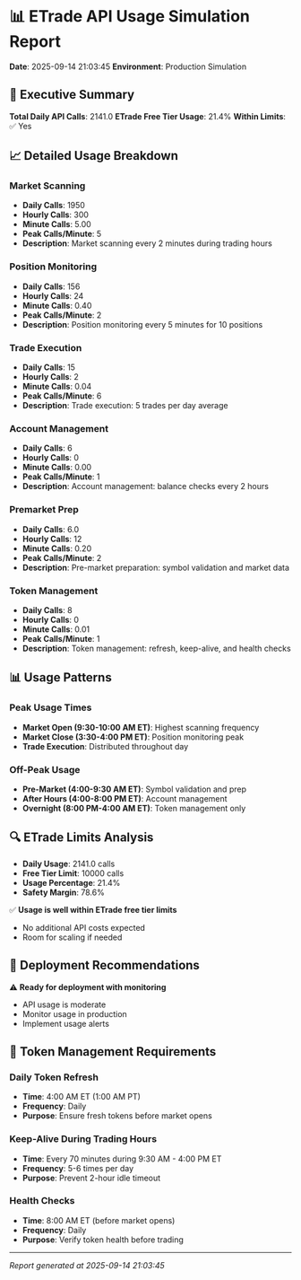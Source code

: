 # 📊 ETrade API Usage Simulation Report
**Date**: 2025-09-14 21:03:45
**Environment**: Production Simulation

## 🎯 Executive Summary
**Total Daily API Calls**: 2141.0
**ETrade Free Tier Usage**: 21.4%
**Within Limits**: ✅ Yes

## 📈 Detailed Usage Breakdown
### Market Scanning
- **Daily Calls**: 1950
- **Hourly Calls**: 300
- **Minute Calls**: 5.00
- **Peak Calls/Minute**: 5
- **Description**: Market scanning every 2 minutes during trading hours

### Position Monitoring
- **Daily Calls**: 156
- **Hourly Calls**: 24
- **Minute Calls**: 0.40
- **Peak Calls/Minute**: 2
- **Description**: Position monitoring every 5 minutes for 10 positions

### Trade Execution
- **Daily Calls**: 15
- **Hourly Calls**: 2
- **Minute Calls**: 0.04
- **Peak Calls/Minute**: 6
- **Description**: Trade execution: 5 trades per day average

### Account Management
- **Daily Calls**: 6
- **Hourly Calls**: 0
- **Minute Calls**: 0.00
- **Peak Calls/Minute**: 1
- **Description**: Account management: balance checks every 2 hours

### Premarket Prep
- **Daily Calls**: 6.0
- **Hourly Calls**: 12
- **Minute Calls**: 0.20
- **Peak Calls/Minute**: 2
- **Description**: Pre-market preparation: symbol validation and market data

### Token Management
- **Daily Calls**: 8
- **Hourly Calls**: 0
- **Minute Calls**: 0.01
- **Peak Calls/Minute**: 1
- **Description**: Token management: refresh, keep-alive, and health checks

## 📊 Usage Patterns
### Peak Usage Times
- **Market Open (9:30-10:00 AM ET)**: Highest scanning frequency
- **Market Close (3:30-4:00 PM ET)**: Position monitoring peak
- **Trade Execution**: Distributed throughout day

### Off-Peak Usage
- **Pre-Market (4:00-9:30 AM ET)**: Symbol validation and prep
- **After Hours (4:00-8:00 PM ET)**: Account management
- **Overnight (8:00 PM-4:00 AM ET)**: Token management only

## 🔍 ETrade Limits Analysis
- **Daily Usage**: 2141.0 calls
- **Free Tier Limit**: 10000 calls
- **Usage Percentage**: 21.4%
- **Safety Margin**: 78.6%

✅ **Usage is well within ETrade free tier limits**
- No additional API costs expected
- Room for scaling if needed

## 🚀 Deployment Recommendations
⚠️ **Ready for deployment with monitoring**
- API usage is moderate
- Monitor usage in production
- Implement usage alerts

## 🔐 Token Management Requirements
### Daily Token Refresh
- **Time**: 4:00 AM ET (1:00 AM PT)
- **Frequency**: Daily
- **Purpose**: Ensure fresh tokens before market opens

### Keep-Alive During Trading Hours
- **Time**: Every 70 minutes during 9:30 AM - 4:00 PM ET
- **Frequency**: 5-6 times per day
- **Purpose**: Prevent 2-hour idle timeout

### Health Checks
- **Time**: 8:00 AM ET (before market opens)
- **Frequency**: Daily
- **Purpose**: Verify token health before trading

---
*Report generated at 2025-09-14 21:03:45*